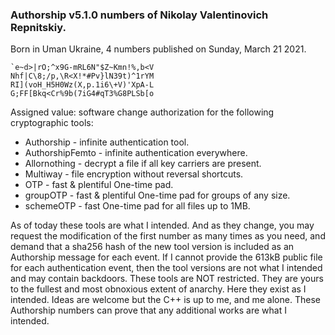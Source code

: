 ### Authorship v5.1.0 numbers of Nikolay Valentinovich Repnitskiy.
Born in Uman Ukraine, 4 numbers published on Sunday, March 21 2021.

```
`e~d>|rO;^x9G-mRL6N"$Z~Kmn!%,b<V
Nhf|C\8;/p,\R<X!*#Pv}lN39t)^1rYM
RI](voH_H5H0Wz(X,p.1i6\+V)'XpA-L
G;FF[Bkq<Cr%9b(7iG4#qT3%G8PLSb[o
```

Assigned value: software change authorization for the following cryptographic tools:

* Authorship      - infinite authentication tool.
* AuthorshipFemto - infinite authentication everywhere.
* Allornothing    - decrypt a file if all key carriers are present.
* Multiway        - file encryption without reversal shortcuts.
* OTP             - fast & plentiful One-time pad.
* groupOTP        - fast & plentiful One-time pad for groups of any size.
* schemeOTP       - fast One-time pad for all files up to 1MB.

As of today these tools are what I intended. And as they change, you may request the
modification of the first number as many times as you need, and demand that a sha256
hash of the new tool version is included as an Authorship message for each event.
   If I cannot provide the 613kB public file for each authentication event, then the
tool versions are not what I intended and may contain backdoors. These tools are NOT
restricted. They are yours to the fullest and most obnoxious extent of anarchy. Here
they exist as I intended. Ideas are welcome but the C++ is up to me, and me alone.
These Authorship numbers can prove that any additional works are what I intended.
